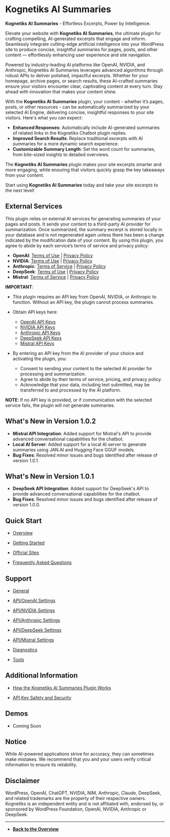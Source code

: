# **Kognetiks AI Summaries**

**Kognetiks AI Summaries** - Effortless Excerpts, Power by Intelligence.

Elevate your website with **Kognetiks AI Summaries**, the ultimate plugin for crafting compelling, AI-generated excerpts that engage and inform. Seamlessly integrate cutting-edge artificial intelligence into your WordPress site to produce concise, insightful summaries for pages, posts, and other content — effortlessly enhancing user experience and site navigation.

Powered by industry-leading AI platforms like OpenAI, NVIDIA, and Anthropic, Kognetiks AI Summaries leverages advanced algorithms through robust APIs to deliver polished, impactful excerpts. Whether for your homepage, archive pages, or search results, these AI-crafted summaries ensure your visitors encounter clear, captivating content at every turn. Stay ahead with innovation that makes your content shine.

With the **Kognetiks AI Summaries** plugin, your content - whether it’s pages, posts, or other resources - can be automatically summarized by your selected AI Engine, delivering concise, insightful responses to your site visitors.  Here's what you can expect:

- **Enhanced Responses**: Automatically include AI-generated summaries of related links in the Kognetiks Chatbot plugin replies.  
- **Improved Search Results**: Replace traditional excerpts with AI summaries for a more dynamic search experience.  
- **Customizable Summary Length**: Set the word count for summaries, from bite-sized insights to detailed overviews.

The **Kognetiks AI Summaries** plugin makes your site excerpts smarter and more engaging, while ensuring that visitors quickly grasp the key takeaways from your content.

Start using **Kognetiks AI Summaries** today and take your site excerpts to the next level!

## External Services

This plugin relies on external AI services for generating summaries of your pages and posts. It sends your content to a third-party AI provider for summarization. Once summarized, the summary excerpt is stored locally in your database and is not regenerated again unless there has been a change indicated by the modification date of your content. By using this plugin, you agree to abide by each service’s terms of service and privacy policy:

- **OpenAI**: [Terms of Use](https://platform.openai.com/terms) | [Privacy Policy](https://openai.com/policies/privacy-policy/)
- **NVIDIA**: [Terms of Use](https://www.nvidia.com/en-us/about-nvidia/nv-accounts/) | [Privacy Policy](https://www.nvidia.com/en-us/about-nvidia/privacy-policy/)
- **Anthropic**: [Terms of Service](https://www.anthropic.com/legal/consumer-terms) | [Privacy Policy](https://docs.anthropic.com/en/docs/legal-center/privacy)
- **DeepSeek**: [Terms of Use](https://chat.deepseek.com/downloads/DeepSeek%20User%20Agreement.html) | [Privacy Policy](https://chat.deepseek.com/downloads/DeepSeek%20Privacy%20Policy.html)
- **Mistral**: [Terms of Service](https://mistral.ai/terms#terms-of-service) | [Privacy Policy](https://mistral.ai/terms#privacy-policy)

**IMPORTANT**:

- This plugin requires an API key from OpenAI, NVIDIA, or Anthropic to function. Without an API key, the plugin cannot process summaries.

- Obtain API keys here:

    - [OpenAI API Keys](https://platform.openai.com/account/api-keys)
    - [NVIDIA API Keys](https://developer.nvidia.com/nim)
    - [Anthropic API Keys](https://www.anthropic.com/)
    - [DeepSeek API Keys](https://platform.deepseek.com/sign_in)
    - [Mistral API Keys](https://console.mistral.ai/api-keys)

- By entering an API key from the AI provider of your choice and activating the plugin, you:

    - Consent to sending your content to the selected AI provider for processing and summarization.
    - Agree to abide by their terms of service, pricing, and privacy policy.
    - Acknowledge that your data, including text submitted, may be transferred to and processed by the AI platform.

**NOTE**: If no API key is provided, or if communication with the selected service fails, the plugin will not generate summaries.

## What's New in Version 1.0.2

* **Mistral API Integration**: Added support for Mistral's API to provide advanced conversational capabilities for the chatbot.
* **Local AI Server**: Added support for a local AI server to generate summaries using JAN.AI and Hugging Face GGUF models.
* **Bug Fixes**: Resolved minor issues and bugs identified after release of version 1.0.1.

## What's New in Version 1.0.1

* **DeepSeek API Integration**: Added support for DeepSeek's API to provide advanced conversational capabilities for the chatbot.
* **Bug Fixes**: Resolved minor issues and bugs identified after release of version 1.0.0.

## Quick Start

- [Overview](support/overview.md)

- [Getting Started](support/getting-started.md)

- [Official Sites](support/official-sites.md)

- [Frequently Asked Questions](support/faqs.md)

## Support

- [General](general/general.md)

- [API/OpenAI Settings](api-settings/api-openai-settings.md)

- [API/NVIDIA Settings](api-settings/api-nvidia-settings.md)

- [API/Anthropic Settings](api-settings/api-anthropic-settings.md)

- [API/DeepSeek Settings](api-settings/api-deepseek-settings.md)

- [API/Mistral Settings](api-settings/api-deepseek-settings.md)

- [Diagnostics](diagnostics/diagnostics.md)

- [Tools](tools/tools.md)

## Additional Information

- [How the Kognetiks AI Summaries Plugin Works](support/how-it-works.md)

- [API Key Safety and Security](support/api-key-safety-and-security.md)

## Demos

- Coming Soon

## Notice

While AI-powered applications strive for accuracy, they can sometimes make mistakes. We recommend that you and your users verify critical information to ensure its reliability.

## Disclaimer

WordPress, OpenAI, ChatGPT, NVIDIA, NIM, Anthropic, Claude, DeepSeek, and related trademarks are the property of their respective owners. Kognetiks is an independent entity and is not affiliated with, endorsed by, or sponsored by WordPress Foundation, OpenAI, NVIDIA, Anthropic or DeepSeek.

---

* **[Back to the Overview](/overview.md)**
